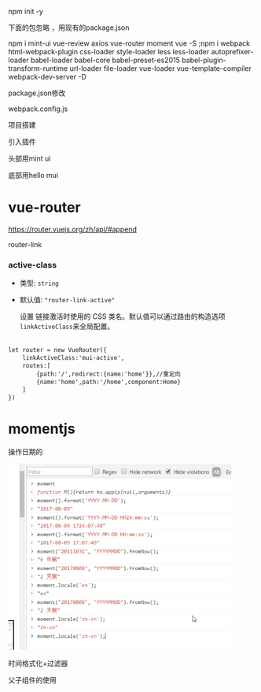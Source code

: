 npm init -y

下面的包忽略 ，用现有的package.json

npm i mint-ui vue-review axios vue-router moment vue -S ;npm i webpack html-webpack-plugin css-loader style-loader less less-loader autoprefixer-loader babel-loader babel-core babel-preset-es2015 babel-plugin-transform-runtime url-loader file-loader vue-loader vue-template-compiler webpack-dev-server -D



package.json修改



webpack.config.js 



项目搭建



引入插件



头部用mint ui

底部用hello mui





# vue-router 

https://router.vuejs.org/zh/api/#append

router-link

### active-class

- 类型: `string`

- 默认值: `"router-link-active"`

  设置 链接激活时使用的 CSS 类名。默认值可以通过路由的构造选项 `linkActiveClass`来全局配置。

~~~

let router = new VueRouter({
    linkActiveClass:'mui-active',
	routes:[
		{path:'/',redirect:{name:'home'}},//重定向
		{name:'home',path:'/home',component:Home}
	]
})
~~~





# momentjs

操作日期的



![1543954840439](assets/1543954983015.png)



时间格式化+过滤器



父子组件的使用



































